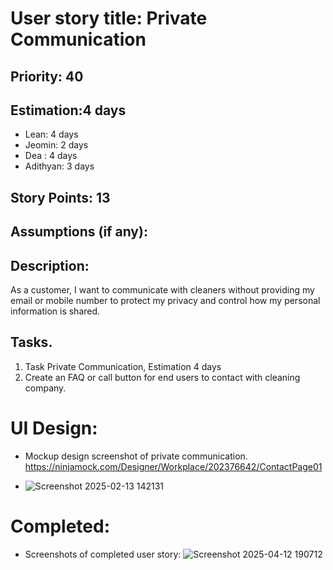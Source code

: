 # User story title: Private Communication

## Priority: 40

## Estimation:4 days
* Lean: 4 days 
* Jeomin: 2 days
* Dea : 4 days
* Adithyan: 3 days

## Story Points: 13

## Assumptions (if any):

## Description: 
As a customer, I want to communicate with cleaners without providing my email or mobile number to protect my privacy and control how my personal information is shared.

## Tasks.

1. Task Private Communication, Estimation 4 days
2. Create an FAQ or call button for end users to contact with cleaning company.


# UI Design:
* Mockup design screenshot of private communication. https://ninjamock.com/Designer/Workplace/202376642/ContactPage01

* ![Screenshot 2025-02-13 142131](https://github.com/user-attachments/assets/9bc0cc91-3428-40c6-aa3d-2cc9a80ec96b)


# Completed:
* Screenshots of completed user story:
![Screenshot 2025-04-12 190712](https://github.com/user-attachments/assets/d217d4ae-d4f2-4d9d-be5b-a5c96ebce41b)

